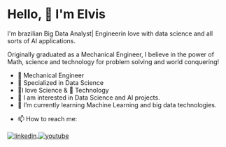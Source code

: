  <!---Boas Vindas Dinâmica---->
 <h1 align="left">Hello, 👋 I'm Elvis </h1>
 
 I'm brazilian Big Data Analyst| Engineerin love with data science and all sorts of AI applications.
 
 Originally graduated as a Mechanical Engineer, I believe in the power of Math, science and technology for problem solving and world conquering!
 
- 🎯 Mechanical Engineer
- 🎯 Specialized in Data Science
- 💫I love Science &  🤖 Technology 
- 👀 I am interested in Data Science and AI projects.
- 🌱 I’m currently learning Machine Learning and big data technologies.
<!--- 📊 Tableau Portfolio: https://public.tableau.com/app/profile/elvismonteiro--->  
- 📫 How to reach me:

<!---Acesso direto para social links--->
<a href="https://www.linkedin.com/in/elvis-monteiro/" target="_blank">
  <img align="center" src="https://img.shields.io/badge/-ElvisM.-05122A?style=flat&logo=linkedin" alt="linkedin"/>
 
 <!---<a href="https://www.instagram.com/elvisdelmore/" target="_blank">
  <img align="center" src="https://img.shields.io/badge/-ElvisM.-05122A?style=flat&logo=instagram" alt="instagram"/> --->
  
  <a href="https://www.youtube.com/channel/UCQENKLCa8qvzsD-IKvhpyZA" target="_blank">
  <img align="center" src="https://img.shields.io/badge/-ElvisM.-05122A?style=flat&logo=youtube" alt="youtube"/>


  
  <!---<!https://tabsoft.co/3RS1aNh/>--->
  
  
  
  
 <!------ 👋 Hi, I’m Elvis Monteiro 
 📫 How to reach me on
💞️ I’m looking to collaborate on 
▶️ 
ElvisRock/ElvisRock is a ✨ special ✨ repository because its `README.md` (this file) appears on your GitHub profile.
You can click the Preview link to take a look at your changes.
--->
